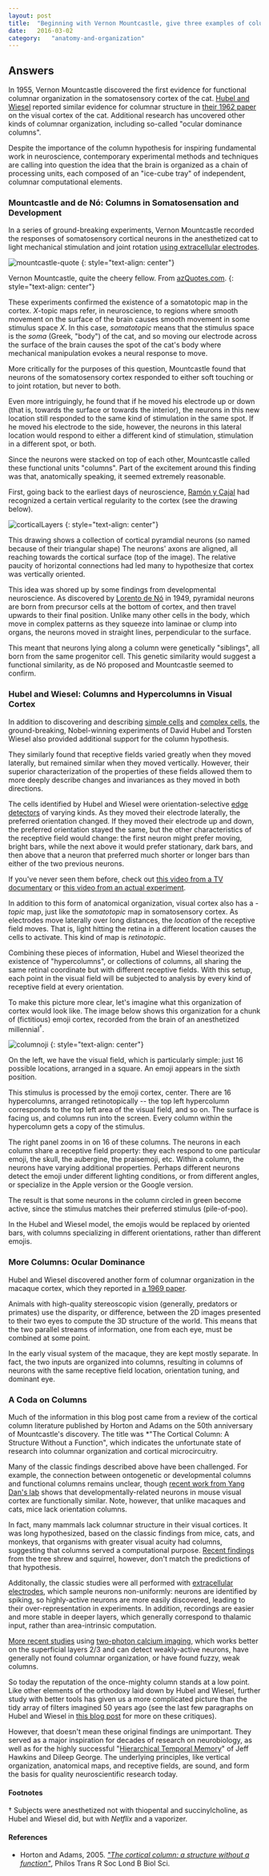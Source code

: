 ```yaml
---
layout: post
title:	"Beginning with Vernon Mountcastle, give three examples of columnar organization in different cortical areas."
date:	2016-03-02
category:	"anatomy-and-organization"
---
```

## Answers

In 1955, Vernon Mountcastle discovered the first evidence
for functional columnar organization in the
somatosensory cortex of the cat.
[Hubel and Wiesel]({{site.baseurl}}/92vii)
reported similar evidence for columnar structure in
[their 1962 paper]({{site.baseurl}}/02)
on the visual cortex of the cat.
Additional research has uncovered other kinds of columnar organization,
including so-called "ocular dominance columns".

Despite the importance of the column hypothesis for inspiring
fundamental work in neuroscience,
contemporary experimental methods and techniques
are calling into question
the idea that the brain is organized as
a chain of processing units, each composed of
an "ice-cube tray" of independent, columnar computational elements.

### Mountcastle and de Nó: Columns in Somatosensation and Development

In a series of ground-breaking experiments,
Vernon Mountcastle recorded the responses of
somatosensory cortical neurons in the anesthetized cat
to light mechanical stimulation and joint rotation
[using extracellular electrodes]({{site.baseurl}}/80).

![mountcastle-quote]
{: style="text-align: center"}

Vernon Mountcastle, quite the cheery fellow.
From [azQuotes.com](http://www.azquotes.com/).
{: style="text-align: center"}

These experiments confirmed the existence of a somatotopic map
in the cortex.
*X*-topic maps refer, in neuroscience, to regions where
smooth movement on the surface of the brain
causes smooth movement in some stimulus space *X*.
In this case, *somatotopic* means that the stimulus space
is the *soma* (Greek, "body") of the cat, and so moving our electrode across
the surface of the brain causes the spot of the cat's body where mechanical
manipulation evokes a neural response to move.

More critically for the purposes of this question,
Mountcastle found that neurons of the somatosensory cortex
responded to either soft touching or to joint rotation,
but never to both.

Even more intriguingly,
he found that if he moved his electrode up or down
(that is, towards the surface or towards the interior),
the neurons in this new location still responded to
the same kind of stimulation in the same spot.
If he moved his electrode to the side, however,
the neurons in this lateral location would respond to
either a different kind of stimulation,
stimulation in a different spot, or both.

Since the neurons were stacked on top of each other,
Mountcastle called these functional units "columns".
Part of the excitement around this finding was that,
anatomically speaking, it seemed extremely reasonable.

First, going back to the earliest days of neuroscience,
[Ramón y Cajal]({{site.baseurl}}/92i)
had recognized a certain vertical regularity to the cortex
(see the drawing below).

![corticalLayers]
{: style="text-align: center"}

This drawing shows a collection of
cortical pyramdial neurons (so named because of their triangular shape)
The neurons' axons are aligned, all reaching towards the
cortical surface (top of the image).
The relative paucity of horizontal connections
had led many to hypothesize that cortex was vertically oriented.

This idea was shored up by some findings from developmental neuroscience.
As discovered by
[Lorento de Nó](https://en.wikipedia.org/wiki/Rafael_Lorente_de_N%C3%B3)
in 1949,
pyramidal neurons are born from precursor cells at the bottom of cortex,
and then travel upwards to their final position.
Unlike many other cells in the body, which move in complex patterns
as they squeeze into laminae or clump into organs,
the neurons moved in straight lines, perpendicular to the surface.

This meant that neurons lying along a column
were genetically "siblings",
all born from the same progenitor cell.
This genetic similarity would suggest a functional similarity,
as de Nó proposed and Mountcastle seemed to confirm.

### Hubel and Wiesel: Columns and Hypercolumns in Visual Cortex

In addition to discovering and describing
[simple cells]({{site.baseurl}}/92vii)
and
[complex cells]({{site.baseurl}}/02),
the ground-breaking, Nobel-winning experiments of
David Hubel and Torsten Wiesel
also provided additional support
for the column hypothesis.

They similarly found that
receptive fields varied greatly when they moved laterally,
but remained similar when they moved vertically.
However, their superior characterization of the properties of these fields
allowed them to more deeply describe changes and invariances as they moved
in both directions.

The cells identified by Hubel and Wiesel were orientation-selective
[edge detectors]({{site.baseurl}}/50)
of varying kinds.
As they moved their electrode laterally, the preferred orientation changed.
If they moved their electrode up and down, the preferred orientation stayed the same,
but the other characteristics of the receptive field would change:
the first neuron might prefer moving, bright bars,
while the next above it would prefer stationary, dark bars,
and then above that a neuron that preferred much shorter or longer bars
than either of the two previous neurons.

If you've never seen them before, check out
[this video from a TV documentary](https://www.youtube.com/watch?v=IOHayh06LJ4)
or
[this video from an actual experiment](https://www.youtube.com/watch?v=8VdFf3egwfg).

In addition to this form of anatomical organization,
visual cortex also has a *-topic* map,
just like the *somatotopic* map in somatosensory cortex.
As electrodes move laterally over long distances,
the *location* of the receptive field moves.
That is, light hitting the retina in a different location
causes the cells to activate.
This kind of map is *retinotopic*.

Combining these pieces of information,
Hubel and Wiesel theorized the existence of "hypercolumns",
or collections of columns, all sharing the same retinal coordinate
but with different receptive fields.
With this setup, each point in the visual field will be subjected to analysis
by every kind of receptive field at every orientation.

To make this picture more clear, let's imagine what this organization
of cortex would look like.
The image below shows this organization for a chunk of (fictitious)
emoji cortex, recorded from the brain of an anesthetized millennial<sup>†</sup>.

![columnoji]
{: style="text-align: center"}

On the left, we have the visual field,
which is particularly simple:
just 16 possible locations, arranged in a square.
An emoji appears in the sixth position.

This stimulus is processed by the emoji cortex, center.
There are 16 hypercolumns, arranged retinotopically --
the top left hypercolumn corresponds to the top left
area of the visual field, and so on.
The surface is facing us, and columns run into the screen.
Every column within the hypercolumn gets a copy of the stimulus.

The right panel zooms in on 16 of these columns.
The neurons in each column share a receptive field property:
they each respond to one particular emoji,
the skull, the aubergine, the praisemoji, etc.
Within a column, the neurons have varying additional properties.
Perhaps different neurons detect the emoji under different lighting conditions,
or from different angles,
or specialize in the Apple version or the Google version.

The result is that some neurons in the column circled in green
become active, since the stimulus matches their preferred stimulus
(pile-of-poo).

In the Hubel and Wiesel model,
the emojis would be replaced by oriented bars,
with columns specializing in different orientations,
rather than different emojis.

### More Columns: Ocular Dominance

Hubel and Wiesel discovered another form of columnar organization
in the macaque cortex, which they reported in
[a 1969 paper](http://hubel.med.harvard.edu/papers/HubelWiesel1969Nature.pdf).

Animals with high-quality stereoscopic vision
(generally, predators or primates)
use the disparity, or difference, between the 2D images presented to their two eyes
to compute the 3D structure of the world.
This means that the two parallel streams of information,
one from each eye, must be combined at some point.

In the early visual system of the macaque, they are kept mostly separate.
In fact, the two inputs are organized into columns,
resulting in columns of neurons with the same receptive field location,
orientation tuning, and dominant eye.

### A Coda on Columns

Much of the information in this blog post came from a review of the
cortical column literature published by Horton and Adams
on the 50th anniversary of Mountcastle's discovery.
The title was *"The Cortical Column: A Structure Without a Function",
which indicates the unfortunate state of research into columnar
organization and cortical microcircuitry.

Many of the classic findings described above have been challenged.
For example, the connection between ontogenetic or developmental columns
and functional columns remains unclear, though
[recent work from Yang Dan's lab](http://www.ncbi.nlm.nih.gov/pmc/articles/PMC3375857/)
shows that developmentally-related neurons
in mouse visual cortex are functionally similar.
Note, however, that unlike macaques and cats, mice lack orientation columns.

In fact, many mammals lack columnar structure in their visual cortices.
It was long hypothesized, based on the classic findings from mice, cats, and monkeys,
that organisms with greater visual acuity had columns,
suggesting that columns served a computational purpose.
[Recent findings](https://www.ncbi.nlm.nih.gov/pubmed/104776)
from the tree shrew and squirrel, however,
don't match the predictions of that hypothesis.

Additonally, the classic studies were all performed with
[extracellular electrodes]({{site.baseurl}}/80),
which sample neurons non-uniformly:
neurons are identified by spiking,
so highly-active neurons are more easily discovered,
leading to their over-representation in experiments.
In addition, recordings are easier and more stable
in deeper layers, which generally correspond to
thalamic input, rather than area-intrinsic computation.

[More recent studies](http://www.ncbi.nlm.nih.gov/pmc/articles/PMC1914403/)
using
[two-photon calcium imaging]({{site.baseurl}}/81),
which works better on the superficial layers 2/3
and can detect weakly-active neurons,
have generally not found columnar organization,
or have found fuzzy, weak columns.

So today the reputation of the once-mighty column stands at a low point.
Like other elements of the orthodoxy laid down by Hubel and Wiesel,
further study with better tools has given us a more complicated picture
than the tidy array of filters imagined 50 years ago
(see the last few paragraphs on Hubel and Wiesel in
[this blog post]({{site.baseurl}}/92vii)
for more on these critiques).

However, that doesn't mean these original findings are unimportant.
They served as a major inspiration for
decades of research on neurobiology,
as well as for the highly successful
"[Hierarchical Temporal Memory](https://en.wikipedia.org/wiki/Hierarchical_temporal_memory)"
of Jeff Hawkins and Dileep George.
The underlying principles,
like vertical organization, anatomical maps, and receptive fields,
are sound, and form the basis for quality neuroscientific research today.

#### Footnotes

† Subjects were anesthetized not with thiopental and succinylcholine, as Hubel and Wiesel did,
but with *Netflix* and a vaporizer.

#### References

* Horton and Adams, 2005.
[_"The cortical column: a structure without a function"_](https://www.ncbi.nlm.nih.gov/pmc/articles/PMC1569491/),
Philos Trans R Soc Lond B Biol Sci.


[mountcastle-quote]: {{site.DBL}}/mountcastle-quote.jpg
[corticalLayers]: {{site.DBL}}/corticalLayers.gif
[columnoji]: {{site.DBL}}/columnoji.png
